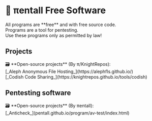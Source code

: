 <h1>💼 πentall Free Software</h1>
  All programs are **free** and with free source code. <br/>
  Programs are a tool for pentesting.<br/>
 Use these programs only as permitted by law!<br/>

<h2>Projects</h2>
🗃 **Open-source projects** (By π/KnightRepos):<br/>
    [_Aleph Anonymous File Hosting_](https://alephfls.github.io/)<br/>
    [_Codish Code Sharing_](https://knightrepos.github.io/tools/codish)<br/>
<h2>Pentesting software</h2>
🗃 **Open-source projects** (By πentall):<br/>
    [_Anticheck_](pentall.github.io/program/av-test/index.html)
